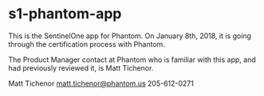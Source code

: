 # s1-phantom-app

This is the SentinelOne app for Phantom.
On January 8th, 2018, it is going through the certification process with Phantom.

The Product Manager contact at Phantom who is familiar with this app, and had previously reviewed it, is Matt Tichenor.

Matt Tichenor
matt.tichenor@phantom.us
205-612-0271
